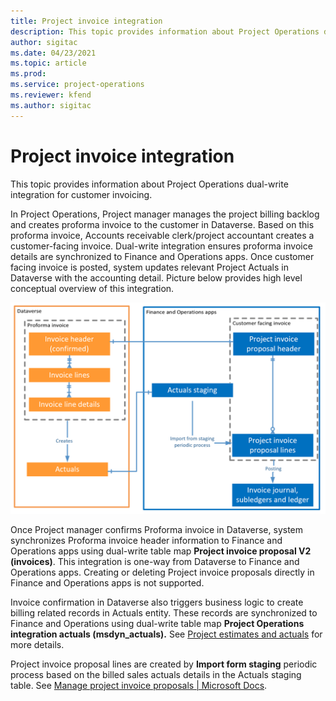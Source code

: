 ```yaml
---
title: Project invoice integration
description: This topic provides information about Project Operations dual-write integration for customer invoicing.
author: sigitac
ms.date: 04/23/2021
ms.topic: article
ms.prod:
ms.service: project-operations
ms.reviewer: kfend 
ms.author: sigitac
---
```


# Project invoice integration

This topic provides information about Project Operations dual-write integration for customer invoicing.

In Project Operations, Project manager manages the project billing backlog and creates proforma invoice to the customer in Dataverse. Based on this proforma invoice, Accounts receivable clerk/project accountant creates a customer-facing invoice. Dual-write integration ensures proforma invoice details are synchronized to Finance and Operations apps. Once customer facing invoice is posted, system updates relevant Project Actuals in Dataverse with the accounting detail. Picture below provides high level conceptual overview of this integration.

![Project invoice integration](./media/DW5Invoicing.png)

Once Project manager confirms Proforma invoice in Dataverse, system synchronizes Proforma invoice header information to Finance and Operations apps using dual-write table map **Project invoice proposal V2 (invoices)**. This integration is one-way from Dataverse to Finance and Operations apps. Creating or deleting Project invoice proposals directly in Finance and Operations apps is not supported.

Invoice confirmation in Dataverse also triggers business logic to create billing related records in Actuals entity.  These records are synchronized to Finance and Operations using dual-write table map **Project Operations integration actuals (msdyn\_actuals).** See [Project estimates and actuals]( resource-dual-write-estimates-actuals.md) for more details. 

Project invoice proposal lines are created by **Import form staging** periodic process based on the billed sales actuals details in the Actuals staging table. See  [Manage project invoice proposals | Microsoft Docs](https://docs.microsoft.com/en-us/dynamics365/project-operations/invoicing/format-update-project-invoice-proposals#create-project-invoice-proposals). 
